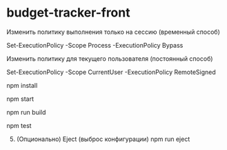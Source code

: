 # budget-tracker-front

Изменить политику выполнения только на сессию (временный способ)


Set-ExecutionPolicy -Scope Process -ExecutionPolicy Bypass


Изменить политику для текущего пользователя (постоянный способ)


Set-ExecutionPolicy -Scope CurrentUser -ExecutionPolicy RemoteSigned

npm install


npm start


npm run build


npm test

5. (Опционально) Eject (выброс конфигурации)
npm run eject
